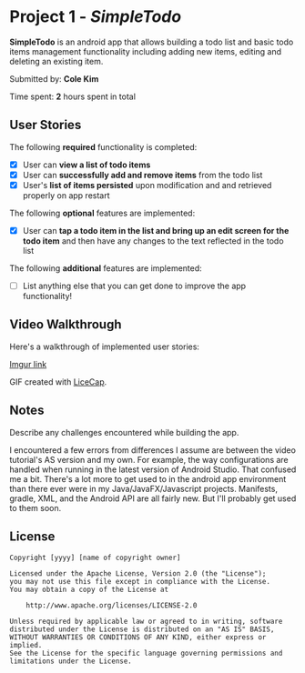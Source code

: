 # Project 1 - *SimpleTodo*

**SimpleTodo** is an android app that allows building a todo list and basic todo items management functionality including adding new items, editing and deleting an existing item.

Submitted by: **Cole Kim**

Time spent: **2** hours spent in total

## User Stories

The following **required** functionality is completed:

* [x] User can **view a list of todo items**
* [x] User can **successfully add and remove items** from the todo list
* [x] User's **list of items persisted** upon modification and and retrieved properly on app restart

The following **optional** features are implemented:

* [x] User can **tap a todo item in the list and bring up an edit screen for the todo item** and then have any changes to the text reflected in the todo list

The following **additional** features are implemented:

* [ ] List anything else that you can get done to improve the app functionality!

## Video Walkthrough

Here's a walkthrough of implemented user stories:

[Imgur link](https://i.imgur.com/kyhpjn6.gifv)

GIF created with [LiceCap](http://www.cockos.com/licecap/).

## Notes

Describe any challenges encountered while building the app.

I encountered a few errors from differences I assume are between the video tutorial's AS version and my own. For example, the way configurations are handled when running in the latest version of Android Studio. That confused me a bit.
There's a lot more to get used to in the android app environment than there ever were in my Java/JavaFX/Javascript projects. Manifests, gradle, XML, and the Android API are all fairly new. But I'll probably get used to them soon.

## License

    Copyright [yyyy] [name of copyright owner]

    Licensed under the Apache License, Version 2.0 (the "License");
    you may not use this file except in compliance with the License.
    You may obtain a copy of the License at

        http://www.apache.org/licenses/LICENSE-2.0

    Unless required by applicable law or agreed to in writing, software
    distributed under the License is distributed on an "AS IS" BASIS,
    WITHOUT WARRANTIES OR CONDITIONS OF ANY KIND, either express or implied.
    See the License for the specific language governing permissions and
    limitations under the License.
